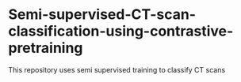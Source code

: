 # Semi-supervised-CT-scan-classification-using-contrastive-pretraining
This repository uses semi supervised training to classify CT scans
